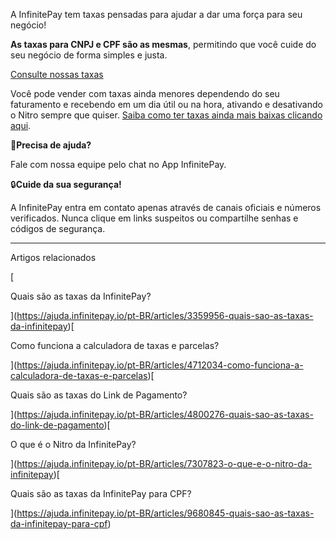 A InfinitePay tem taxas pensadas para ajudar a dar uma força para seu negócio!

**As taxas para CNPJ e CPF são as mesmas**, permitindo que você cuide do seu negócio de forma simples e justa.

[Consulte nossas taxas](https://www.infinitepay.io/taxas)

Você pode vender com taxas ainda menores dependendo do seu faturamento e recebendo em um dia útil ou na hora, ativando e desativando o Nitro sempre que quiser. [Saiba como ter taxas ainda mais baixas clicando aqui](https://ajuda.infinitepay.io/pt-BR/articles/9455289-como-obter-taxas-ainda-mais-baixas).

🔔**Precisa de ajuda?**

Fale com nossa equipe pelo chat no App InfinitePay.

🔒**Cuide da sua segurança!**

A InfinitePay entra em contato apenas através de canais oficiais e números verificados. Nunca clique em links suspeitos ou compartilhe senhas e códigos de segurança.

___

Artigos relacionados

[

Quais são as taxas da InfinitePay?

](https://ajuda.infinitepay.io/pt-BR/articles/3359956-quais-sao-as-taxas-da-infinitepay)[

Como funciona a calculadora de taxas e parcelas?

](https://ajuda.infinitepay.io/pt-BR/articles/4712034-como-funciona-a-calculadora-de-taxas-e-parcelas)[

Quais são as taxas do Link de Pagamento?

](https://ajuda.infinitepay.io/pt-BR/articles/4800276-quais-sao-as-taxas-do-link-de-pagamento)[

O que é o Nitro da InfinitePay?

](https://ajuda.infinitepay.io/pt-BR/articles/7307823-o-que-e-o-nitro-da-infinitepay)[

Quais são as taxas da InfinitePay para CPF?

](https://ajuda.infinitepay.io/pt-BR/articles/9680845-quais-sao-as-taxas-da-infinitepay-para-cpf)